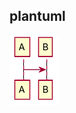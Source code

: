   
  
##  plantuml
  
  

![](/assets/graphviz/graphviz-markdown-plantuml.png?0.8163485341244459)  
  